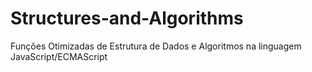 # Structures-and-Algorithms
Funções Otimizadas de Estrutura de Dados e Algoritmos na linguagem JavaScript/ECMAScript
